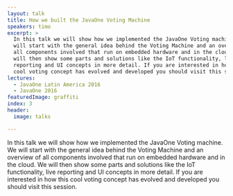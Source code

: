 ```yaml
---
layout: talk
title: How we built the JavaOne Voting Machine
speakers: timo
excerpt: >
  In this talk we will show how we implemented the JavaOne Voting machine. We
  will start with the general idea behind the Voting Machine and an overview of
  all components involved that run on embedded hardware and in the cloud. We
  will then show some parts and solutions like the IoT functionality, live
  reporting and UI concepts in more detail. If you are interested in how this
  cool voting concept has evolved and developed you should visit this session.
lectures:
  - JavaOne Latin America 2016
  - JavaOne 2016
featuredImage: graffiti
index: 3
header:
  image: talks

---
```


In this talk we will show how we implemented the JavaOne Voting machine. We will start with the general idea behind the Voting Machine and an overview of all components involved that run on embedded hardware and in the cloud. We will then show some parts and solutions like the IoT functionality, live reporting and UI concepts in more detail. If you are interested in how this cool voting concept has evolved and developed you should visit this session.
